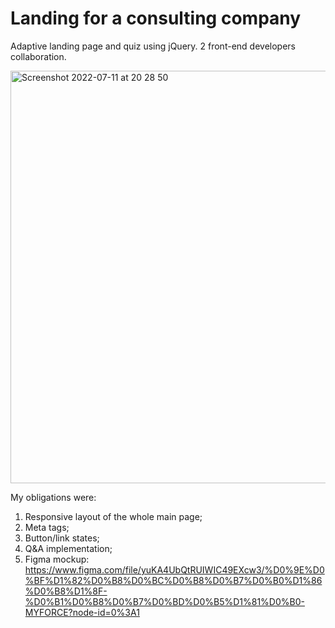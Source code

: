 # Landing for a consulting company

Adaptive landing page and quiz using jQuery. 2 front-end developers collaboration. 

<img width="660" alt="Screenshot 2022-07-11 at 20 28 50" src="https://user-images.githubusercontent.com/88159970/178322929-2256c723-9462-41d6-84b9-8555d3e2d14b.png">


My obligations were: 
1. Responsive layout of the whole main page;
2. Meta tags;
3. Button/link states;
4. Q&A implementation;
5. Figma mockup: https://www.figma.com/file/yuKA4UbQtRUIWIC49EXcw3/%D0%9E%D0%BF%D1%82%D0%B8%D0%BC%D0%B8%D0%B7%D0%B0%D1%86%D0%B8%D1%8F-%D0%B1%D0%B8%D0%B7%D0%BD%D0%B5%D1%81%D0%B0-MYFORCE?node-id=0%3A1

